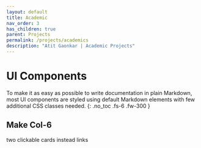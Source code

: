 ```yaml
---
layout: default
title: Academic
nav_order: 3
has_children: true
parent: Projects
permalink: /projects/academics
description: "Atit Gaonkar | Academic Projects"
---
```


# UI Components

To make it as easy as possible to write documentation in plain Markdown, most UI components are styled using default Markdown elements with few additional CSS classes needed.
{: .no_toc .fs-6 .fw-300 }

## Make Col-6 
two clickable cards instead links